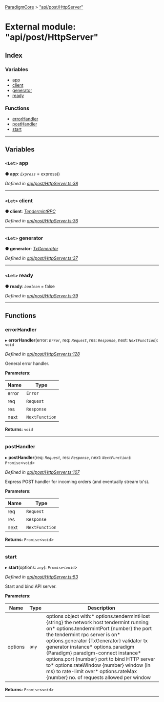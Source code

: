 [ParadigmCore](../README.md) > ["api/post/HttpServer"](../modules/_api_post_httpserver_.md)

# External module: "api/post/HttpServer"

## Index

### Variables

* [app](_api_post_httpserver_.md#app)
* [client](_api_post_httpserver_.md#client)
* [generator](_api_post_httpserver_.md#generator)
* [ready](_api_post_httpserver_.md#ready)

### Functions

* [errorHandler](_api_post_httpserver_.md#errorhandler)
* [postHandler](_api_post_httpserver_.md#posthandler)
* [start](_api_post_httpserver_.md#start)

---

## Variables

<a id="app"></a>

### `<Let>` app

**● app**: *`Express`* =  express()

*Defined in [api/post/HttpServer.ts:38](https://github.com/paradigmfoundation/paradigmcore/blob/96d110b/src/api/post/HttpServer.ts#L38)*

___
<a id="client"></a>

### `<Let>` client

**● client**: *[TendermintRPC](../classes/_common_tendermintrpc_.tendermintrpc.md)*

*Defined in [api/post/HttpServer.ts:36](https://github.com/paradigmfoundation/paradigmcore/blob/96d110b/src/api/post/HttpServer.ts#L36)*

___
<a id="generator"></a>

### `<Let>` generator

**● generator**: *[TxGenerator](../classes/_core_util_txgenerator_.txgenerator.md)*

*Defined in [api/post/HttpServer.ts:37](https://github.com/paradigmfoundation/paradigmcore/blob/96d110b/src/api/post/HttpServer.ts#L37)*

___
<a id="ready"></a>

### `<Let>` ready

**● ready**: *`boolean`* = false

*Defined in [api/post/HttpServer.ts:39](https://github.com/paradigmfoundation/paradigmcore/blob/96d110b/src/api/post/HttpServer.ts#L39)*

___

## Functions

<a id="errorhandler"></a>

###  errorHandler

▸ **errorHandler**(error: *`Error`*, req: *`Request`*, res: *`Response`*, next: *`NextFunction`*): `void`

*Defined in [api/post/HttpServer.ts:128](https://github.com/paradigmfoundation/paradigmcore/blob/96d110b/src/api/post/HttpServer.ts#L128)*

General error handler.

**Parameters:**

| Name | Type |
| ------ | ------ |
| error | `Error` |
| req | `Request` |
| res | `Response` |
| next | `NextFunction` |

**Returns:** `void`

___
<a id="posthandler"></a>

###  postHandler

▸ **postHandler**(req: *`Request`*, res: *`Response`*, next: *`NextFunction`*): `Promise`<`void`>

*Defined in [api/post/HttpServer.ts:107](https://github.com/paradigmfoundation/paradigmcore/blob/96d110b/src/api/post/HttpServer.ts#L107)*

Express POST handler for incoming orders (and eventually stream tx's).

**Parameters:**

| Name | Type |
| ------ | ------ |
| req | `Request` |
| res | `Response` |
| next | `NextFunction` |

**Returns:** `Promise`<`void`>

___
<a id="start"></a>

###  start

▸ **start**(options: *`any`*): `Promise`<`void`>

*Defined in [api/post/HttpServer.ts:53](https://github.com/paradigmfoundation/paradigmcore/blob/96d110b/src/api/post/HttpServer.ts#L53)*

Start and bind API server.

**Parameters:**

| Name | Type | Description |
| ------ | ------ | ------ |
| options | `any` |  options object with:*   options.tendermintHost {string} the network host tendermint running on*   options.tendermintPort {number} the port the tendermint rpc server is on*   options.generator {TxGenerator} validator tx generator instance*   options.paradigm {Paradigm} paradigm-connect instance*   options.port {number} port to bind HTTP server to*   options.rateWindow {number} window (in ms) to rate-limit over*   options.rateMax {number} no. of requests allowed per window |

**Returns:** `Promise`<`void`>

___

